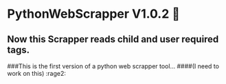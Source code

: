 # PythonWebScrapper V1.0.2 :snake:

## Now this Scrapper reads child and user required tags. 

###This is the first version of a python web scrapper tool...
####(I need to work on this) :rage2:
